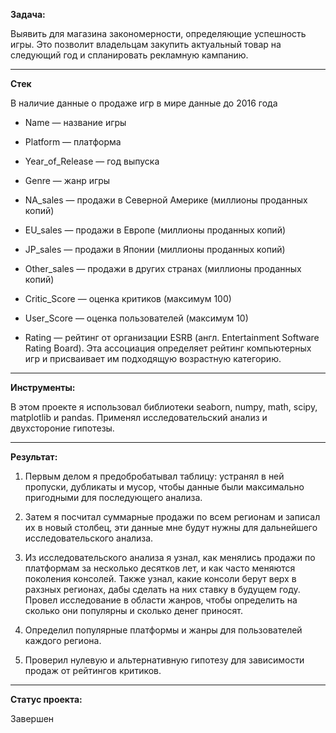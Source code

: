 **Задача:**

Выявить для магазина закономерности, определяющие успешность игры. Это позволит владельцам закупить актуальный товар на следующий год и спланировать рекламную кампанию. 
***

**Стек**

В наличие данные о продаже игр в мире данные до 2016 года

- Name — название игры

- Platform — платформа

- Year_of_Release — год выпуска

- Genre — жанр игры

- NA_sales — продажи в Северной Америке (миллионы проданных копий)

- EU_sales — продажи в Европе (миллионы проданных копий)

- JP_sales — продажи в Японии (миллионы проданных копий)

- Other_sales — продажи в других странах (миллионы проданных копий)

- Critic_Score — оценка критиков (максимум 100)

- User_Score — оценка пользователей (максимум 10)

- Rating — рейтинг от организации ESRB (англ. Entertainment Software Rating Board). Эта ассоциация определяет рейтинг компьютерных игр и присваивает им подходящую возрастную категорию.
***
**Инструменты:**

В этом проекте я использовал библиотеки seaborn, numpy, math, scipy, matplotlib и pandas. Применял исследовательский анализ и двухстороние гипотезы. 
***
**Результат:**

1. Первым делом я предобробатывал таблицу: устранял в ней пропуски, дубликаты и мусор, чтобы данные были максимально пригодными для последующего анализа.

2. Затем я посчитал суммарные продажи по всем регионам и записал их в новый столбец, эти данные мне будут нужны для дальнейшего исследовательского анализа.

3. Из исследовательского анализа я узнал, как менялись продажи по платформам за несколько десятков лет, и как часто меняются поколения консолей. Также узнал, какие консоли берут верх в рахзных регионах, дабы сделать на них ставку в будущем году. Провел исследование в области жанров, чтобы определить на сколько они популярны и сколько денег приносят.

4. Определил популярные платформы и жанры для пользователей каждого региона. 

5. Проверил нулевую и альтернативную гипотезу для зависимости продаж от рейтингов критиков. 
***
**Статус проекта:**

 Завершен

